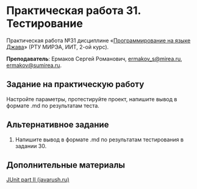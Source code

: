 # Практическая работа 31. Тестирование
Практическая работа №31 дисциплине «[Программирование на языке Джава](https://online-edu.mirea.ru/course/view.php?id=4053)» (РТУ МИРЭА, ИИТ, 2-ой курс).

**Преподаватель**: Ермаков Сергей Романович, ermakov_s@mirea.ru, ermakov@sumirea.ru.

## Задание на практическую работу

Настройте параметры, протестируйте проект, напишите вывод в формате .md по результатам теста.

## Альтернативное задание

1. Напишите вывод в формате .md по результатам тестирования в задании 30.


## Дополнительные материалы

[JUnit part II (javarush.ru)](https://javarush.ru/groups/posts/606-junit-part-ii)


